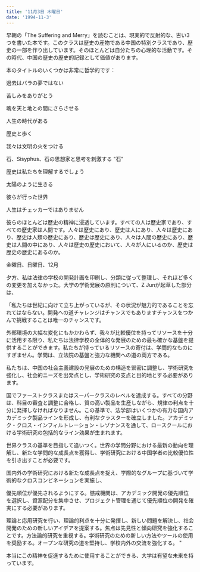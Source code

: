 ```yaml
---
title: '11月3日 木曜日'
date: '1994-11-3'
---
```


早朝の「The Suffering and Merry」を読むことは、現実的で反射的な、古い3つを書いた本です。このクラスは歴史の産物である中国の特別クラスであり、歴史の一部を作り出しています。そのほとんどは自分たちの心理的な活動です。その時代、中国の歴史の歴史的記録として価値があります。

本のタイトルのいくつかは非常に哲学的です：

過去はバラの夢ではない

苦しみをありがとう

魂を天と地との間にさらさせる

人生の時代がある

歴史と歩く

我々は文明の火をつける

石、Sisyphus、石の思想家と思考を刺激する "石"

歴史は私たちを理解するでしょう

太陽のように生きる

彼らが行った世界

人生はチェッカーではありません

彼らのほとんどは歴史の精神に浸透しています。すべての人は歴史家であり、すべての歴史家は人間です。人々は歴史にあり、歴史は人にあり、人々は歴史にあり、歴史は人類の歴史にあり、歴史は歴史にあり、人々は人間の歴史にあり、歴史は人間の中にあり、人々は歴史の歴史において、人々が人にいるのか、歴史は歴史の歴史にあるのか。

金曜日、日曜日、12月

夕方、私は法律の学校の開発計画を印刷し、分類に従って整理し、それほど多くの変更を加えなかった。大学の学術発展の原則について、Z Junが起草した部分は、

「私たちは世紀に向けて立ち上がっているが、その状況が魅力的であることを忘れてはならない。開発への道チャレンジはチャンスでもありますチャンスをつかんで挑戦することは唯一のチャンスです。

外部環境の大幅な変化にもかかわらず、我々が比較優位を持ってリソースを十分に活用する限り、私たちは法律学校の全体的な発展のための最も確かな基盤を提供することができます。私たちが持っているリソースの寄付は、学問的なものにすぎません。学問は、立法院の基盤と強力な機関への道の両方である。

私たちは、中国の社会主義建設の発展のための構造を緊密に調整し、学術研究を強化し、社会的ニーズを出発点とし、学術研究の支点と目的地とする必要があります。

国でファーストクラスまたはスーパークラスのレベルを達成する。すべての分野は、科目の審査と調整に合格し、質の高い製品を生産しながら、規律の利点を十分に発揮しなければなりません。この基準で、法学部はいくつかの有力な国内アカデミック製品ラインを形成し、有利なクラスターを確立しました。アカデミック・クロス・インフィルトレーション・レゾナンスを通して、ロースクールにおける学術研究の包括的なライン効果が生まれます。

世界クラスの基準を目指して追いつく。世界の学問分野における最新の動向を理解し、新たな学問的な成長点を獲得し、学術研究における中国学者の比較優位性を引き出すことが必要です。

国内外の学術研究における新たな成長点を捉え、学際的なグループに基づいて学術的なクロスコンビネーションを実施し、

優先順位が優先されるようにする。懲戒機関は、アカデミック開発の優先順位を選択し、資源配分を集中させ、プロジェクト管理を通じて優先順位の開発を確実にする必要があります。

理論と応用研究を行い、理論的利点を十分に発揮し、新しい問題を解決し、社会開発のための新しいアイデアを提案する。焦点は先見性と傾向研究を強化することです。方法論的研究を重視する。学術研究のための新しい方法やツールの使用を奨励する。オープンな研究の道を堅持し、学校内外の交流を強化する。 "

本当にこの精神を促進するために使用することができる、大学は有望な未来を持っています。


